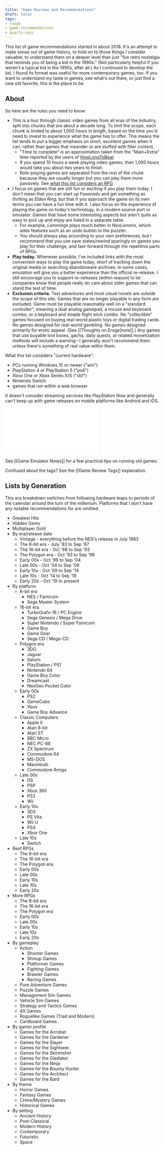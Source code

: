 ```yaml
---
title: "Game Reviews and Recommendations"
draft: false
tags:
- rough 
- game-recommendations 
- quartz-sync
---
```


This list of game recommendations started in about 2018. It's an attempt to make sense out of game history, to hold on to those things I consider valuable, to understand them on a deeper level than just "fun retro nostalgia that reminds you of being a kid in the 1990s." (Not particularly helpful if you weren't a typical kid in the 1990s, after all.) As I continued to develop the list, I found its format was useful for more contemporary games, too. If you want to understand my taste in games, see what's out there, or just find a new old favorite, this is the place to be.

## About

So here are the rules you need to know:
- This is a tour through classic video games from all eras of the industry, split into chunks that are about a decade long. To limit the scope, each chunk is limited to about 1,000 hours in length, based on the time you'd need to invest to experience what the game has to offer. This means the list tends to put a bigger emphasis on short, excellent games when it can, rather than games that meander or are stuffed with filler content.
	- "Time to complete" is an approximation taken from the "Main+Extra" time reported by the users of [HowLongToBeat](https://howlongtobeat.com/).
	- If you spend 10 hours a week playing video games, then 1,000 hours would take you about two years to finish.
	- Role-playing games are separated from the rest of the chunk because they are usually longer but you can play them more passively. See [what this list considers an RPG](GR%20-%20What%20is%20an%20RPG%20Video%20Game.md)
- I focus on games that are still fun or exciting if you play them today. I don't mean that you can start up *Faxanadu* and get something as thrilling as *Elden Ring*, but that if you approach the game on its own terms you can have a fun time with it. I also focus on the experience of playing the game on today's technology, in a modern source port or emulator. Games that have some interesting aspects but aren't quite as easy to pick up and enjoy are listed in a separate table.
	- For example, *Lemmings* plays much better in *NeoLemmix*, which adds features such as an undo button to the puzzler.
	- You should always play according to your own preferences, but I recommend that you use save states/rewind sparingly on games you play for their challenge, and fast-forward through the repetitive parts of RPGs.
- **Play today.** Whenever possible, I've included links with the most convenient ways to play the game today, short of tracking down the original media or searching abandonware archives. In some cases, emulation will give you a better experience than the official re-release. I still encourage you to support re-releases (within reason) to let companies know that people really do care about older games that can stand the test of time.
- **Exclusion criteria.** Text adventures and most visual novels are outside the scope of this site. Games that are no longer playable in any form are excluded. Game must be playable reasonably well on a "standard controller", meaning a dual analog gamepad, a mouse and keyboard combo, or a keyboard and simple flight stick combo. No "collectible" games focused on buying real-world plastic toys or digital trading cards. No games designed for real-world gambling. No games designed primarily for erotic appeal. (See [[Thoughts on Eroge|note]].) Any games that use buyable loot boxes, gacha, daily quests, or related monetization methods will include a warning--I generally won't recommend them unless there's something of real value within them.

What this list considers "current hardware":
- PCs running Windows 10 or newer ("win")
- PlayStation 4 or PlayStation 5 ("ps4")
- Xbox One or Xbox Series X/S ("xb1")
- Nintendo Switch
- games that run within a web browser

It doesn't consider streaming services like PlayStation Now and generally can't keep up with game releases on mobile platforms like Android and iOS.

![GR - What is an RPG Video Game](GR%20-%20What%20is%20an%20RPG%20Video%20Game.md)

See [[Game Emulator Notes]] for a few practical tips on running old games.

Confused about the tags? See the [[Game Review Tags]] explanation.

## Lists by Generation

This era breakdown switches from following hardware leaps to periods of the calendar around the turn of the millenium. Platforms that I don't have any notable recommendations for are omitted.

- Greatest Hits
- Hidden Gems
- Multiplayer Gold
- By era/release date
	- Vintage - everything before the NES's release in July 1983
	- The 8-bit era - July '83 to Sep '87
	- The 16-bit era - Oct '88 to Sep '93
	- The Polygon era - Oct '93 to Sep '99
	- Early 00s - Oct '99 to Sep '04
	- Late 00s - Oct '04 to Sep '09
	- Early 10s - Oct '09 to Sep '14
	- Late 10s - Oct '14 to Sep '19
	- Early 20s - Oct '19 to present
- By platform
	- 8-bit era
		- NES / Famicom
		- Sega Master System
	- 16-bit era
		- TurboGrafx-16 / PC Engine
		- Sega Genesis / Mega Drive
		- Super Nintendo / Super Famicom
		- Game Boy
		- Game Gear
		- Sega CD / Mega-CD
	- Polygon era
		- 3DO
		- Jaguar
		- Saturn
		- PlayStation / PS1
		- Nintendo 64
		- Game Boy Color
		- Dreamcast
		- NeoGeo Pocket Color
	- Early 00s
		- PS2
		- GameCube
		- Xbox
		- Game Boy Advance
	- Classic Computers
		- Apple II
		- Atari 8-bit
		- Atari ST
		- BBC Micro
		- NEC PC-88
		- ZX Spectrum
		- Commodore 64
		- MS-DOS
		- Macintosh
		- Commodore Amiga
	- Late 00s
		- DS
		- PSP
		- Xbox 360
		- PS3
		- Wii
	- Early 10s
		- 3DS
		- PS Vita
		- Wii U
		- PS4
		- Xbox One
	- Late 10s
		- Switch
- Best RPGs
	- The 8-bit era
	- The 16-bit era
	- The Polygon era
	- Early 00s
	- Late 00s
	- Early 10s
	- Late 10s
	- Early 20s
- More RPGs
	- The 8-bit era
	- The 16-bit era
	- The Polygon era
	- Early 00s
	- Late 00s
	- Early 10s
	- Late 10s
	- Early 20s
- By gameplay
	- Action
		- Shooter Games
		- Shmup Games
		- Platformer Games
		- Fighting Games
		- Brawler Games
		- Racing Games
	- Pure Adventure Games
	- Puzzle Games
	- Management Sim Games
	- Vehicle Sim Games
	- Strategy and Tactics Games
	- 4X Games
	- Roguelike Games (Trad and Modern)
	- Cardboard Games
- By gamer profile
	- Games for the Acrobat
	- Games for the Gardener
	- Games for the Slayer
	- Games for the Sightseer
	- Games for the Skirmisher
	- Games for the Gladiator
	- Games for the Ninja
	- Games for the Bounty Hunter
	- Games for the Architect
	- Games for the Bard
- By theme
	- Horror Games
	- Fantasy Games
	- Crime/Mystery Games
	- Historical Games
- By setting
	- Ancient History
	- Post-Classical
	- Modern History
	- Contemporary
	- Futuristic
	- Space